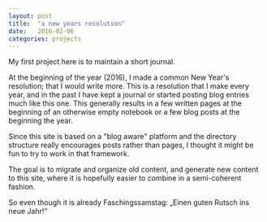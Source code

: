 ```yaml
---
layout: post
title:  "a new years resolution"
date:   2016-02-06
categories: projects
---
```


My first project here is to maintain a short journal.

At the beginning of the year (2016), I made a common New Year's resolution; that I would
 write more.  This is a resolution that I make every year, and in the past I have kept a 
 journal or started posting blog entries much like this one. This generally results in a few 
 written pages at the beginning of an otherwise empty notebook or a few blog posts at the 
 beginning the year.    

Since this site is based on a "blog aware" platform and the directory structure really 
encourages posts rather than pages, I thought it might be fun to try to work in that framework.

  The goal is to migrate and organize old content, and generate new content to this site, where it is hopefully easier to combine in a semi-coherent fashion. 

So even though it is already Faschingssamstag: „Einen guten Rutsch ins neue Jahr!“

